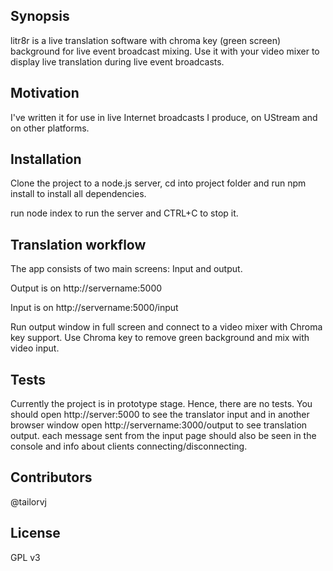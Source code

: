 ## Synopsis

litr8r is a live translation software with chroma key (green screen) background for live event broadcast mixing. Use it with your video mixer to display live translation during live event broadcasts.

## Motivation

I've written it for use in live Internet broadcasts I produce, on UStream and on other platforms. 

## Installation

Clone the project to a node.js server, cd into project folder and run npm install to install all dependencies. 

run node index to run the server and CTRL+C to stop it. 

## Translation workflow
The app consists of two main screens: Input and output. 

Output is on http://servername:5000

Input is on http://servername:5000/input

Run output window in full screen and connect to a video mixer with Chroma key support. Use Chroma key to remove green background and mix with video input. 

## Tests

Currently the project is in prototype stage. Hence, there are no tests. You should open http://server:5000 to see the translator input and in another browser window open http://servername:3000/output to see translation output. each message sent from the input page should also be seen in the console and info about clients connecting/disconnecting.

## Contributors

@tailorvj

## License

GPL v3
